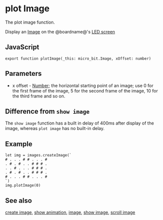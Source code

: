 # plot Image

The plot image function.

Display an [Image](/reference/images/image) on the @boardname@'s [LED screen](/device/screen)

## JavaScript

```sig
export function plotImage(_this: micro_bit.Image, xOffset: number)
```

## Parameters

* x offset - [Number](/types/number); the horizontal starting point of an image; use 0 for the first frame of the image, 5 for the second frame of the image, 10 for the third frame and so on.

## Difference from `show image`

The `show image` function has a built in delay of 400ms after display of the image, whereas `plot image` has no built-in delay.

## Example

```blocks
let img = images.createImage(`
# . . . # # . . . #
. # . # . . # # # .
. . # . . . # # # .
. # . # . . # # # .
# . . . # # . . . #
`)
img.plotImage(0)
```

## See also

[create image](/reference/images/create-image), [show animation](/reference/basic/show-animation), [image](/reference/images/image), [show image](/reference/images/show-image), [scroll image](/reference/images/scroll-image)

